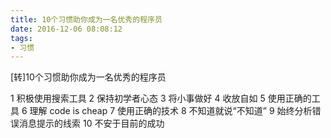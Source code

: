 ```yaml
---
title: 10个习惯助你成为一名优秀的程序员
date: 2016-12-06 08:08:12
tags:
- 习惯
---
```


[转]10个习惯助你成为一名优秀的程序员
<!--more-->

1 积极使用搜索工具
2 保持初学者心态
3 将小事做好
4 收放自如
5 使用正确的工具
6 理解 code is cheap
7 使用正确的技术
8 不知道就说“不知道”
9 始终分析错误消息提示的线索
10 不安于目前的成功